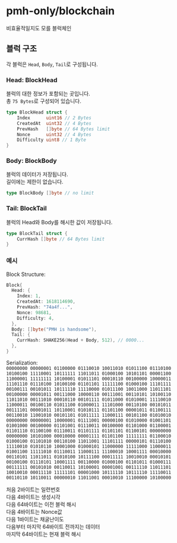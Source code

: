 # pmh-only/blockchain
비효율적일지도 모를 블럭체인

## 블럭 구조
각 블럭은 `Head`, `Body`, `Tail`로 구성됩니다.

### Head: BlockHead
블럭의 대한 정보가 포함되는 곳입니다.\
총 `75 Bytes`로 구성되어 있습니다.

```go
type BlockHead struct {
	Index      uint16 // 2 Bytes
	CreatedAt  uint32 // 4 Bytes
	PrevHash   []byte // 64 Bytes limit
	Nonce      uint32 // 4 Bytes
	Difficulty uint8 // 1 Byte
}
```

### Body: BlockBody
블럭의 데이터가 저장됩니다.\
길이에는 제한이 없습니다.

```go
type BlockBody []byte // no limit
```

### Tail: BlockTail
블럭의 Head와 Body를 해시한 값이 저장됩니다.

```go
type BlockTail struct {
	CurrHash []byte // 64 Bytes limit
}
```

### 예시
Block Structure:
```go
Block{
  Head: {
    Index: 1,
    CreatedAt: 1618114690,
    PrevHash: "74a4f...",
    Nonce: 98681,
    Difficulty: 4,
  },
  Body: []byte("PMH is handsome"),
  Tail: {
    CurrHash: SHAKE256(Head + Body, 512), // 0000...
  },
}
```

Serialization:\
`00000000 00000001 01100000 01110010 10011010 01011100 01110100 10100100 11110001 10111111 11011011 01000100 10101101 00001100 11000001 11111111 10100001 01011101 00010110 00100000 10000011 11101110 01110100 10100100 01101101 11111100 01000100 11101111 00100111 00101011 10111110 11110000 01011100 10011000 11011101 00100000 00001011 00111000 10000110 00111001 00110101 10100110 11011010 00111010 00010110 00101111 01011000 01010001 11110010 11000011 00100110 01011100 01000011 11101000 00110100 00101011 00111101 00001011 10110001 01010111 01101100 00001011 01100111 00110010 11001010 00101101 01011111 11000111 00101100 01010010 00000000 00000001 10000001 01111001 00000100 01010000 01001101 01001000 00100000 01101001 01110011 00100000 01101000 01100001 01101110 01100100 01110011 01101111 01101101 01100101 00000000 00000000 10101000 00010000 00001111 01101100 11111111 01100010 01000100 01101010 00110100 11011001 11101111 00000101 01110100 11110010 01010110 10001000 01000101 11000000 11111000 11000011 01001100 11111010 01110011 11000111 11100010 10001111 00010000 00110101 11011011 01010100 10111100 00011111 10010010 00010101 00100100 01110101 10001111 00110000 01000100 01101011 01000111 00111111 00101010 00110011 10100001 00001001 00111110 11011101 10010010 00011110 11111101 00001000 10111110 10111110 11110011 00110110 10110011 00000010 11011001 00010010 11100000 10100000`

처음 2바이트는 일련번호\
다음 4바이트는 생성시각\
다음 64바이트는 이전 블럭 해시\
다음 4바이트는 Nonce값\
다음 1바이트는 채굴난이도\
다음부터 마지막 64바이트 전까지는 데이터\
마지막 64바이트는 현재 블럭 해시
